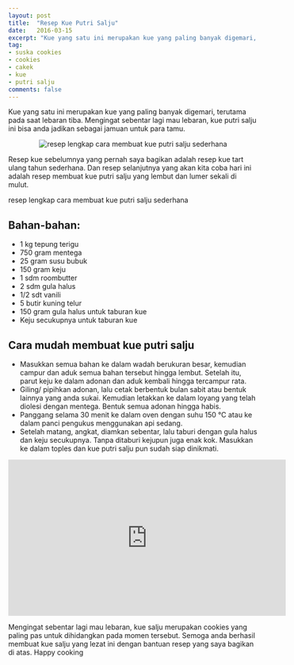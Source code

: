 ```yaml
---
layout: post
title:  "Resep Kue Putri Salju"
date:   2016-03-15
excerpt: "Kue yang satu ini merupakan kue yang paling banyak digemari, terutama pada saat lebaran tiba. Mengingat sebentar lagi mau lebaran, kue putri salju ini bisa anda jadikan sebagai jamuan untuk para tamu."
tag:
- suska cookies 
- cookies
- cakek
- kue
- putri salju
comments: false
---
```


Kue yang satu ini merupakan kue yang paling banyak digemari, terutama pada saat lebaran tiba. Mengingat sebentar lagi mau lebaran, kue putri salju ini bisa anda jadikan sebagai jamuan untuk para tamu.

<center><img alt="resep lengkap cara membuat kue putri salju sederhana" border="0" src="http://1.bp.blogspot.com/-DcQSl0IO9uM/VZcrXhMXNUI/AAAAAAAAAyQ/WWcWkp-xHPc/s1600/resep%2Bcara%2Bmembuat%2Bkue%2Bputri%2Bsalju.jpg" title="" /></center>

Resep kue sebelumnya yang pernah saya bagikan adalah resep kue tart ulang tahun sederhana. Dan resep selanjutnya yang akan kita coba hari ini adalah resep membuat kue putri salju yang lembut dan lumer sekali di mulut.

resep lengkap cara membuat kue putri salju sederhana

## Bahan-bahan:

* 1 kg tepung terigu
* 750 gram mentega
* 25 gram susu bubuk
* 150 gram keju
* 1 sdm roombutter
* 2 sdm gula halus
* 1/2 sdt vanili
* 5 butir  kuning telur
* 150 gram gula halus untuk taburan kue
* Keju secukupnya untuk taburan kue

 
## Cara mudah membuat kue putri salju

* Masukkan semua bahan ke dalam wadah berukuran besar, kemudian campur dan aduk semua bahan tersebut hingga lembut. Setelah itu, parut keju ke dalam adonan dan aduk kembali hingga tercampur rata.
* Giling/ pipihkan adonan, lalu cetak berbentuk bulan sabit atau bentuk lainnya yang anda sukai. Kemudian letakkan ke dalam loyang yang telah diolesi dengan mentega. Bentuk semua adonan hingga habis. 
* Panggang selama 30 menit ke dalam oven dengan suhu 150 °C atau ke dalam panci pengukus menggunakan api sedang.
* Setelah matang, angkat, diamkan sebentar, lalu taburi dengan gula halus dan keju secukupnya. Tanpa ditaburi kejupun juga enak kok. Masukkan ke dalam toples dan kue putri salju pun sudah siap dinikmati.

<iframe width="560" height="315" src="https://www.youtube.com/embed/tjGMABp9jcw" frameborder="0" allowfullscreen></iframe>

Mengingat sebentar lagi mau lebaran, kue salju merupakan cookies yang paling pas untuk dihidangkan pada momen tersebut. Semoga anda berhasil membuat kue salju yang lezat ini dengan bantuan resep yang saya bagikan di atas. Happy cooking
